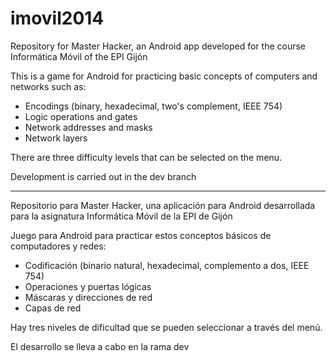 # imovil2014
Repository for Master Hacker, an Android app developed for the course
Informática Móvil of the EPI Gijón

This is a game for Android for practicing basic concepts of computers and 
networks such as:

- Encodings (binary, hexadecimal, two's complement, IEEE 754)
- Logic operations and gates
- Network addresses and masks
- Network layers

There are three difficulty levels that can be selected on the menu.

Development is carried out in the dev branch

***
Repositorio para Master Hacker, una aplicación para Android desarrollada para
la asignatura Informática Móvil de la EPI de Gijón

Juego para Android para practicar estos conceptos básicos de computadores y redes:

- Codificación (binario natural, hexadecimal, complemento a dos, IEEE 754)
- Operaciones y puertas lógicas
- Máscaras y direcciones de red
- Capas de red

Hay tres niveles de dificultad que se pueden seleccionar a través del menú.

El desarrollo se lleva a cabo en la rama dev
